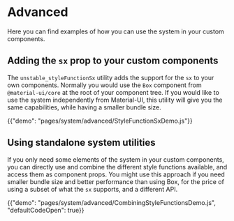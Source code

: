 # Advanced

<p class="description">Here you can find examples of how you can use the system in your custom components.</p>

## Adding the `sx` prop to your custom components

The `unstable_styleFunctionSx` utility adds the support for the `sx` to your own components.
Normally you would use the `Box` component from `@material-ui/core` at the root of your component tree.
If you would like to use the system independently from Material-UI, this utility will give you the same capabilities, while having a smaller bundle size.

{{"demo": "pages/system/advanced/StyleFunctionSxDemo.js"}}

## Using standalone system utilities

If you only need some elements of the system in your custom components, you can directly use and combine the different style functions available, and access them as component props.
You might use this approach if you need smaller bundle size and better performance than using Box, for the price of using a subset of what the `sx` supports, and a different API.

{{"demo": "pages/system/advanced/CombiningStyleFunctionsDemo.js", "defaultCodeOpen": true}}
